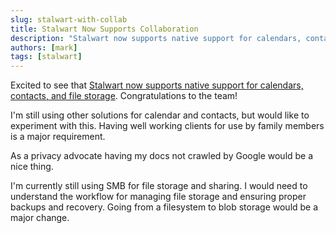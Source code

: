 ```yaml
---
slug: stalwart-with-collab
title: Stalwart Now Supports Collaboration
description: "Stalwart now supports native support for calendars, contacts, and file storage"
authors: [mark]
tags: [stalwart]
---
```


Excited to see that [Stalwart now supports native support for calendars, contacts, and file storage](https://stalw.art/blog/collaboration). Congratulations to the team!

<!-- truncate -->

I'm still using other solutions for calendar and contacts, but would like to experiment with this. Having
well working clients for use by family members is a major requirement.

As a privacy advocate having my docs not crawled by Google would be a nice thing.

I'm currently still using SMB for file storage and sharing. I would need to understand the workflow for managing
file storage and ensuring proper backups and recovery. Going from a filesystem to blob storage would be a major
change.
